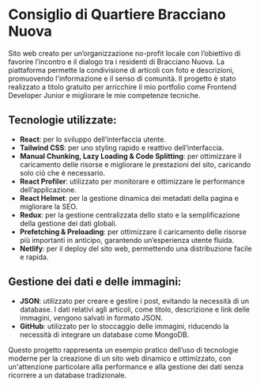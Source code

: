 # Consiglio di Quartiere Bracciano Nuova

<p>
  Sito web creato per un’organizzazione no-profit locale con l’obiettivo di favorire l’incontro e il dialogo tra i residenti di Bracciano Nuova. La piattaforma permette la condivisione di articoli con foto e descrizioni, promuovendo l'informazione e il senso di comunità. Il progetto è stato realizzato a titolo gratuito per arricchire il mio portfolio come Frontend Developer Junior e migliorare le mie competenze tecniche.
</p>

## Tecnologie utilizzate:

<ul>
  <li><strong>React</strong>: per lo sviluppo dell’interfaccia utente.</li>
  <li><strong>Tailwind CSS</strong>: per uno styling rapido e reattivo dell’interfaccia.</li>
  <li><strong>Manual Chunking, Lazy Loading & Code Splitting</strong>: per ottimizzare il caricamento delle risorse e migliorare le prestazioni del sito, caricando solo ciò che è necessario.</li>
  <li><strong>React Profiler</strong>: utilizzato per monitorare e ottimizzare le performance dell’applicazione.</li>
  <li><strong>React Helmet</strong>: per la gestione dinamica dei metadati della pagina e migliorare la SEO.</li>
  <li><strong>Redux</strong>: per la gestione centralizzata dello stato e la semplificazione della gestione dei dati globali.</li>
  <li><strong>Prefetching & Preloading</strong>: per ottimizzare il caricamento delle risorse più importanti in anticipo, garantendo un’esperienza utente fluida.</li>
  <li><strong>Netlify</strong>: per il deploy del sito web, permettendo una distribuzione facile e rapida.</li>
</ul>

## Gestione dei dati e delle immagini:

<ul>
  <li><strong>JSON</strong>: utilizzato per creare e gestire i post, evitando la necessità di un database. I dati relativi agli articoli, come titolo, descrizione e link delle immagini, vengono salvati in formato JSON.</li>
  <li><strong>GitHub</strong>: utilizzato per lo stoccaggio delle immagini, riducendo la necessità di integrare un database come MongoDB.</li>
</ul>

<p>
  Questo progetto rappresenta un esempio pratico dell’uso di tecnologie moderne per la creazione di un sito web dinamico e ottimizzato, con un'attenzione particolare alla performance e alla gestione dei dati senza ricorrere a un database tradizionale.
</p>
